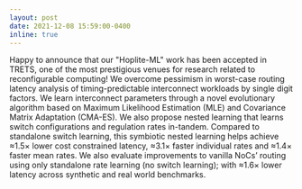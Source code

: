 ```yaml
---
layout: post
date: 2021-12-08 15:59:00-0400
inline: true
---
```


Happy to announce that our "Hoplite-ML" work has been accepted in TRETS, one of the most prestigious venues for research related to reconfigurable computing! We overcome pessimism in worst-case routing latency analysis of timing-predictable interconnect workloads by single digit factors. We learn interconnect parameters through a novel evolutionary algorithm based on Maximum Likelihood Estimation (MLE) and Covariance Matrix Adaptation (CMA-ES). We also propose nested learning that learns switch configurations and regulation rates in-tandem. Compared to standalone switch learning, this symbiotic nested learning helps achieve ≈1.5× lower cost constrained latency, ≈3.1× faster individual rates and ≈1.4× faster mean rates. We also evaluate improvements to vanilla NoCs’ routing using only standalone rate learning (no switch learning); with ≈1.6× lower latency across synthetic and real world benchmarks.